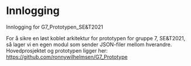 # Innlogging
Innlogging for G7_Prototypen_SE&amp;T2021

For å sikre en løst koblet arkitektur for prototypen for gruppe 7, SE&T2021, så lager vi en egen modul som sender JSON-filer mellom hverandre.
Hovedprosjektet og prototypen ligger her: https://github.com/ronnywilhelmsen/G7_Prototype
